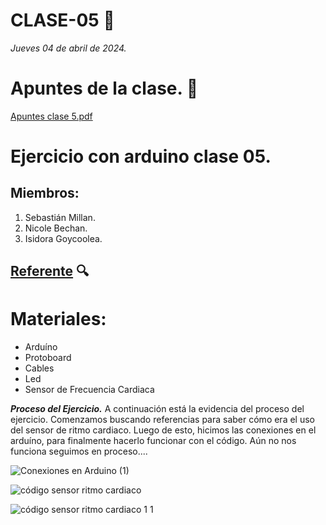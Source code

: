 # CLASE-05 :electric_plug:
*Jueves 04 de abril de 2024.*


# Apuntes de la clase. :memo:
[Apuntes clase 5.pdf](https://github.com/isigoycoolea/dis145/files/14890650/Apuntes.clase.5.pdf) 





# Ejercicio con arduino clase 05.
## Miembros:
1. Sebastián Millan.
2. Nicole Bechan.
3. Isidora Goycoolea.



  ## [Referente](https://www.youtube.com/watch?v=Pu6Ks_O12S8) :mag:
  
# Materiales:
* Arduíno
* Protoboard
* Cables
* Led
* Sensor de Frecuencia Cardiaca

***Proceso del Ejercicio.***
A continuación está la evidencia del proceso del ejercicio. Comenzamos buscando referencias para saber cómo era el uso del sensor de ritmo cardiaco. Luego de esto, hicimos las conexiones en el arduíno, para finalmente hacerlo funcionar con el código. Aún no nos funciona seguimos en proceso.... 

![Conexiones en Arduino (1)](https://github.com/isigoycoolea/dis145/assets/164402370/758d4335-8ac5-43e2-9fb4-b7026b964322)

![código sensor ritmo cardiaco](https://github.com/isigoycoolea/dis145/assets/164402370/8ac3bd51-13fa-495d-8647-acaa59c03a6b)

  ![código sensor ritmo cardiaco 1 1](https://github.com/isigoycoolea/dis145/assets/164402370/a4781f4c-4500-4e6c-8d4e-ca8074a936f4)

